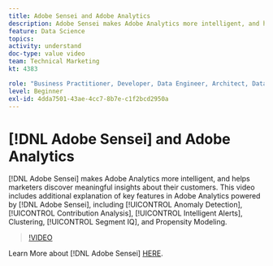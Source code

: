 ```yaml
---
title: Adobe Sensei and Adobe Analytics
description: Adobe Sensei makes Adobe Analytics more intelligent, and helps marketers discover meaningful insights about their customers. This video includes additional explanation of key features in Adobe Analytics powered by Adobe Sensei, including Anomaly Detection, Contribution Analysis, Intelligent Alerts, Clustering, Segment IQ, and Propensity Modeling.
feature: Data Science
topics: 
activity: understand
doc-type: value video
team: Technical Marketing
kt: 4383

role: "Business Practitioner, Developer, Data Engineer, Architect, Data Architect, Administrator, Leader"
level: Beginner
exl-id: 4dda7501-43ae-4cc7-8b7e-c1f2bcd2950a
---
```

# [!DNL Adobe Sensei] and Adobe Analytics

[!DNL Adobe Sensei] makes Adobe Analytics more intelligent, and helps marketers discover meaningful insights about their customers. This video includes additional explanation of key features in Adobe Analytics powered by [!DNL Adobe Sensei], including [!UICONTROL Anomaly Detection], [!UICONTROL Contribution Analysis], [!UICONTROL Intelligent Alerts], Clustering, [!UICONTROL Segment IQ], and Propensity Modeling.

>[!VIDEO](https://video.tv.adobe.com/v/31500/?quality=12)

Learn More about [!DNL Adobe Sensei] [HERE](https://www.adobe.com/sensei.html).

